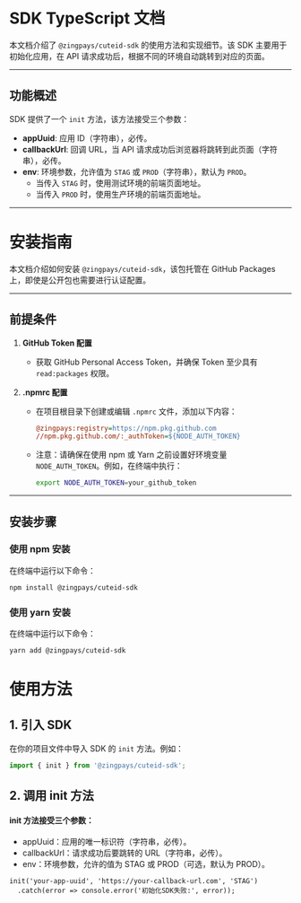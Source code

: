 # SDK TypeScript 文档

本文档介绍了 `@zingpays/cuteid-sdk` 的使用方法和实现细节。该 SDK 主要用于初始化应用，在 API 请求成功后，根据不同的环境自动跳转到对应的页面。

---

## 功能概述

SDK 提供了一个 `init` 方法，该方法接受三个参数：

- **appUuid**: 应用 ID（字符串），必传。
- **callbackUrl**: 回调 URL，当 API 请求成功后浏览器将跳转到此页面（字符串），必传。
- **env**: 环境参数，允许值为 `STAG` 或 `PROD`（字符串），默认为 `PROD`。  
  - 当传入 `STAG` 时，使用测试环境的前端页面地址。
  - 当传入 `PROD` 时，使用生产环境的前端页面地址。

---

# 安装指南

本文档介绍如何安装 `@zingpays/cuteid-sdk`，该包托管在 GitHub Packages 上，即使是公开包也需要进行认证配置。

---

## 前提条件

1. **GitHub Token 配置**  
   - 获取 GitHub Personal Access Token，并确保 Token 至少具有 `read:packages` 权限。

2. **.npmrc 配置**  
   - 在项目根目录下创建或编辑 `.npmrc` 文件，添加以下内容：
     ```ini
     @zingpays:registry=https://npm.pkg.github.com
     //npm.pkg.github.com/:_authToken=${NODE_AUTH_TOKEN}
     ```
   - 注意：请确保在使用 npm 或 Yarn 之前设置好环境变量 `NODE_AUTH_TOKEN`。例如，在终端中执行：
     ```bash
     export NODE_AUTH_TOKEN=your_github_token
     ```
---

## 安装步骤

### 使用 npm 安装

在终端中运行以下命令：
```bash
npm install @zingpays/cuteid-sdk
```


### 使用 yarn 安装

在终端中运行以下命令：
```bash
yarn add @zingpays/cuteid-sdk
```

# 使用方法

## 1. 引入 SDK

在你的项目文件中导入 SDK 的 `init` 方法。例如：

```typescript
import { init } from '@zingpays/cuteid-sdk';
```

## 2. 调用 init 方法
#### init 方法接受三个参数：

- appUuid：应用的唯一标识符（字符串，必传）。
- callbackUrl：请求成功后要跳转的 URL（字符串，必传）。
- env：环境参数，允许的值为 STAG 或 PROD（可选，默认为 PROD）。

```
init('your-app-uuid', 'https://your-callback-url.com', 'STAG')
  .catch(error => console.error('初始化SDK失败:', error));
```
